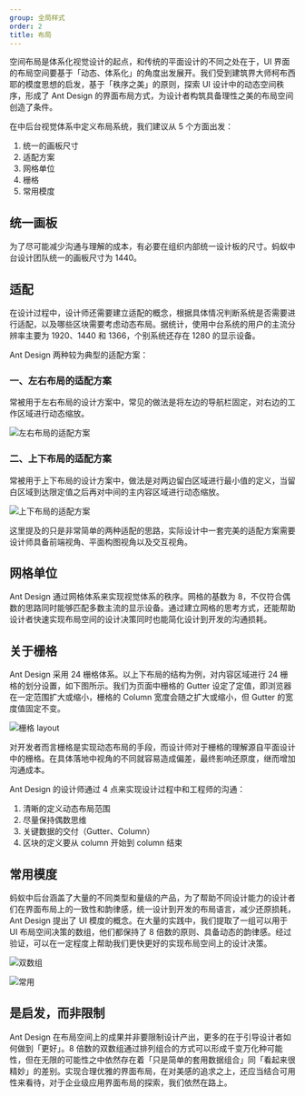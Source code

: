```yaml
---
group: 全局样式
order: 2
title: 布局
---
```


空间布局是体系化视觉设计的起点，和传统的平面设计的不同之处在于，UI 界面的布局空间要基于「动态、体系化」的角度出发展开。我们受到建筑界大师柯布西耶的模度思想的启发，基于「秩序之美」的原则，探索 UI 设计中的动态空间秩序，形成了 Ant Design 的界面布局方式，为设计者构筑具备理性之美的布局空间创造了条件。

在中后台视觉体系中定义布局系统，我们建议从 5 个方面出发：

1. 统一的画板尺寸
2. 适配方案
3. 网格单位
4. 栅格
5. 常用模度

## 统一画板

为了尽可能减少沟通与理解的成本，有必要在组织内部统一设计板的尺寸。蚂蚁中台设计团队统一的画板尺寸为 1440。

## 适配

在设计过程中，设计师还需要建立适配的概念，根据具体情况判断系统是否需要进行适配，以及哪些区块需要考虑动态布局。据统计，使用中台系统的用户的主流分辨率主要为 1920、1440 和 1366，个别系统还存在 1280 的显示设备。

Ant Design 两种较为典型的适配方案：

### 一、左右布局的适配方案

常被用于左右布局的设计方案中，常见的做法是将左边的导航栏固定，对右边的工作区域进行动态缩放。

![左右布局的适配方案](https://gw.alipayobjects.com/zos/rmsportal/vSqMhPolCtINKLvVVdLt.png)

### 二、上下布局的适配方案

常被用于上下布局的设计方案中，做法是对两边留白区域进行最小值的定义，当留白区域到达限定值之后再对中间的主内容区域进行动态缩放。

![上下布局的适配方案](https://gw.alipayobjects.com/zos/rmsportal/VQEiJqtZfvvdyZSKcEsE.png)

这里提及的只是非常简单的两种适配的思路，实际设计中一套完美的适配方案需要设计师具备前端视角、平面构图视角以及交互视角。

## 网格单位

Ant Design 通过网格体系来实现视觉体系的秩序。网格的基数为 8，不仅符合偶数的思路同时能够匹配多数主流的显示设备。通过建立网格的思考方式，还能帮助设计者快速实现布局空间的设计决策同时也能简化设计到开发的沟通损耗。

## 关于栅格

Ant Design 采用 24 栅格体系。以上下布局的结构为例，对内容区域进行 24 栅格的划分设置，如下图所示。我们为页面中栅格的 Gutter 设定了定值，即浏览器在一定范围扩大或缩小，栅格的 Column 宽度会随之扩大或缩小，但 Gutter 的宽度值固定不变。

![栅格 layout](https://gw.alipayobjects.com/zos/rmsportal/YPUZpPCzFgQHVxXCIAzq.png)

对开发者而言栅格是实现动态布局的手段，而设计师对于栅格的理解源自平面设计中的栅格。在具体落地中视角的不同就容易造成偏差，最终影响还原度，继而增加沟通成本。

Ant Design 的设计师通过 4 点来实现设计过程中和工程师的沟通：

1. 清晰的定义动态布局范围
2. 尽量保持偶数思维
3. 关键数据的交付（Gutter、Column）
4. 区块的定义要从 column 开始到 column 结束

## 常用模度

蚂蚁中后台涵盖了大量的不同类型和量级的产品，为了帮助不同设计能力的设计者们在界面布局上的一致性和韵律感，统一设计到开发的布局语言，减少还原损耗，Ant Design 提出了 UI 模度的概念。在大量的实践中，我们提取了一组可以用于 UI 布局空间决策的数组，他们都保持了 8 倍数的原则、具备动态的韵律感。经过验证，可以在一定程度上帮助我们更快更好的实现布局空间上的设计决策。

![双数组](https://gw.alipayobjects.com/zos/rmsportal/ZBeDQMLMHLRfmUlUaaII.png)

![常用](https://gw.alipayobjects.com/zos/rmsportal/QWsZUeuqYGQJqJxIPHOx.png)

## 是启发，而非限制

Ant Design 在布局空间上的成果并非要限制设计产出，更多的在于引导设计者如何做到「更好」。8 倍数的双数组通过排列组合的方式可以形成千变万化种可能性，但在无限的可能性之中依然存在着「只是简单的套用数据组合」同「看起来很精妙」的差别。实现合理优雅的界面布局，在对美感的追求之上，还应当结合可用性来看待，对于企业级应用界面布局的探索，我们依然在路上。
